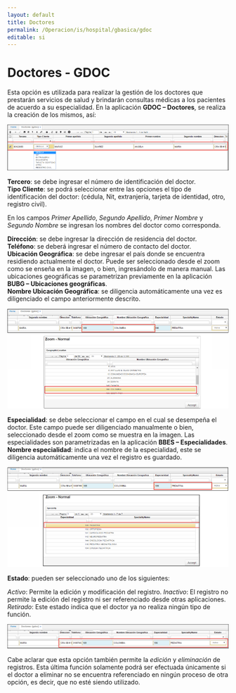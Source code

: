 ```yaml
---
layout: default
title: Doctores
permalink: /Operacion/is/hospital/gbasica/gdoc
editable: si
---
```


# Doctores - GDOC


Esta opción es utilizada para realizar la gestión de los doctores que prestarán servicios de salud y brindarán consultas médicas a los pacientes de acuerdo a su especialidad. En la aplicación **GDOC – Doctores**, se realiza la creación de los mismos, así:


![](gdoc1.png)


**Tercero**: se debe ingresar el número de identificación del doctor.  
**Tipo Cliente**: se podrá seleccionar entre las opciones el tipo de identificación del doctor: (cédula, Nit, extranjería, tarjeta de identidad, otro, registro civil).  

En los campos _Primer Apellido_, _Segundo Apellido_, _Primer Nombre_ y _Segundo Nombre_ se ingresan los nombres del doctor como corresponda.  

**Dirección**: se debe ingresar la dirección de residencia del doctor.  
**Teléfono**: se deberá ingresar el número de contacto del doctor.  
**Ubicación Geográfica**: se debe ingresar el país donde se encuentra residiendo actualmente el doctor. Puede ser seleccionado desde el zoom como se enseña en la imagen, o bien, ingresándolo de manera manual. Las ubicaciones geográficas se parametrizan previamente en la aplicación **BUBG – Ubicaciones geográficas**.  
**Nombre Ubicación Geográfica**: se diligencia automáticamente una vez es diligenciado el campo anteriormente descrito.  


![](gdoc2.png)


**Especialidad**: se debe seleccionar el campo en el cual se desempeña el doctor. Este campo puede ser diligenciado manualmente o bien, seleccionado desde el zoom como se muestra en la imagen. Las especialidades son parametrizadas en la aplicación **BBES – Especialidades**.  
**Nombre especialidad**: indica el nombre de la especialidad, este se diligencia automáticamente una vez el registro es guardado.


![](gdoc3.png)


**Estado**: pueden ser seleccionado uno de los siguientes:  

_Activo_: Permite la edición y modificación del registro.
_Inactivo_: El registro no permite la edición del registro ni ser referenciado desde otras aplicaciones.
_Retirado_: Este estado indica que el doctor ya no realiza ningún tipo de función.


![](gdoc4.png)


Cabe aclarar que esta opción también permite la _edición_ y _eliminación_ de registros. Esta última función solamente podrá ser efectuada únicamente si el doctor a eliminar no se encuentra referenciado en ningún proceso de otra opción, es decir, que no esté siendo utilizado.




